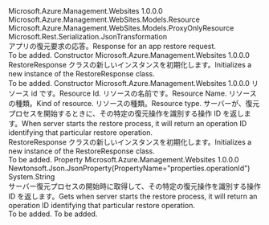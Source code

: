 <Type Name="RestoreResponse" FullName="Microsoft.Azure.Management.WebSites.Models.RestoreResponse">
  <TypeSignature Language="C#" Value="public class RestoreResponse : Microsoft.Azure.Management.WebSites.Models.ProxyOnlyResource" />
  <TypeSignature Language="ILAsm" Value=".class public auto ansi beforefieldinit RestoreResponse extends Microsoft.Azure.Management.WebSites.Models.ProxyOnlyResource" />
  <TypeSignature Language="DocId" Value="T:Microsoft.Azure.Management.WebSites.Models.RestoreResponse" />
  <TypeSignature Language="VB.NET" Value="Public Class RestoreResponse&#xA;Inherits ProxyOnlyResource" />
  <TypeSignature Language="F#" Value="type RestoreResponse = class&#xA;    inherit ProxyOnlyResource" />
  <AssemblyInfo>
    <AssemblyName>Microsoft.Azure.Management.Websites</AssemblyName>
    <AssemblyVersion>1.0.0.0</AssemblyVersion>
  </AssemblyInfo>
  <Base>
    <BaseTypeName>Microsoft.Azure.Management.WebSites.Models.Resource</BaseTypeName>
    <BaseTypeName FrameworkAlternate="azure-dotnet">Microsoft.Azure.Management.WebSites.Models.ProxyOnlyResource</BaseTypeName>
  </Base>
  <Interfaces />
  <Attributes>
    <Attribute>
      <AttributeName>Microsoft.Rest.Serialization.JsonTransformation</AttributeName>
    </Attribute>
  </Attributes>
  <Docs>
    <summary>
            <span data-ttu-id="33777-101">アプリの復元要求の応答。</span><span class="sxs-lookup"><span data-stu-id="33777-101">Response for an app restore request.</span></span>
            </summary>
    <remarks>To be added.</remarks>
  </Docs>
  <Members>
    <Member MemberName=".ctor">
      <MemberSignature Language="C#" Value="public RestoreResponse ();" />
      <MemberSignature Language="ILAsm" Value=".method public hidebysig specialname rtspecialname instance void .ctor() cil managed" />
      <MemberSignature Language="DocId" Value="M:Microsoft.Azure.Management.WebSites.Models.RestoreResponse.#ctor" />
      <MemberSignature Language="VB.NET" Value="Public Sub New ()" />
      <MemberType>Constructor</MemberType>
      <AssemblyInfo>
        <AssemblyName>Microsoft.Azure.Management.Websites</AssemblyName>
        <AssemblyVersion>1.0.0.0</AssemblyVersion>
      </AssemblyInfo>
      <Parameters />
      <Docs>
        <summary>
            <span data-ttu-id="33777-102">RestoreResponse クラスの新しいインスタンスを初期化します。</span><span class="sxs-lookup"><span data-stu-id="33777-102">Initializes a new instance of the RestoreResponse class.</span></span>
            </summary>
        <remarks>To be added.</remarks>
      </Docs>
    </Member>
    <Member MemberName=".ctor">
      <MemberSignature Language="C#" Value="public RestoreResponse (string id = null, string name = null, string kind = null, string type = null, string operationId = null);" />
      <MemberSignature Language="ILAsm" Value=".method public hidebysig specialname rtspecialname instance void .ctor(string id, string name, string kind, string type, string operationId) cil managed" />
      <MemberSignature Language="DocId" Value="M:Microsoft.Azure.Management.WebSites.Models.RestoreResponse.#ctor(System.String,System.String,System.String,System.String,System.String)" />
      <MemberSignature Language="VB.NET" Value="Public Sub New (Optional id As String = null, Optional name As String = null, Optional kind As String = null, Optional type As String = null, Optional operationId As String = null)" />
      <MemberSignature Language="F#" Value="new Microsoft.Azure.Management.WebSites.Models.RestoreResponse : string * string * string * string * string -&gt; Microsoft.Azure.Management.WebSites.Models.RestoreResponse" Usage="new Microsoft.Azure.Management.WebSites.Models.RestoreResponse (id, name, kind, type, operationId)" />
      <MemberType>Constructor</MemberType>
      <AssemblyInfo>
        <AssemblyName>Microsoft.Azure.Management.Websites</AssemblyName>
        <AssemblyVersion>1.0.0.0</AssemblyVersion>
      </AssemblyInfo>
      <Parameters>
        <Parameter Name="id" Type="System.String" />
        <Parameter Name="name" Type="System.String" />
        <Parameter Name="kind" Type="System.String" />
        <Parameter Name="type" Type="System.String" />
        <Parameter Name="operationId" Type="System.String" />
      </Parameters>
      <Docs>
        <param name="id"><span data-ttu-id="33777-103">リソース id です。</span><span class="sxs-lookup"><span data-stu-id="33777-103">Resource Id.</span></span></param>
        <param name="name"><span data-ttu-id="33777-104">リソースの名前です。</span><span class="sxs-lookup"><span data-stu-id="33777-104">Resource Name.</span></span></param>
        <param name="kind"><span data-ttu-id="33777-105">リソースの種類。</span><span class="sxs-lookup"><span data-stu-id="33777-105">Kind of resource.</span></span></param>
        <param name="type"><span data-ttu-id="33777-106">リソースの種類。</span><span class="sxs-lookup"><span data-stu-id="33777-106">Resource type.</span></span></param>
        <param name="operationId"><span data-ttu-id="33777-107">サーバーが、復元プロセスを開始するときに、その特定の復元操作を識別する操作 ID を返します。</span><span class="sxs-lookup"><span data-stu-id="33777-107">When server starts the restore process, it will return an operation ID identifying that particular restore operation.</span></span></param>
        <summary>
            <span data-ttu-id="33777-108">RestoreResponse クラスの新しいインスタンスを初期化します。</span><span class="sxs-lookup"><span data-stu-id="33777-108">Initializes a new instance of the RestoreResponse class.</span></span>
            </summary>
        <remarks>To be added.</remarks>
      </Docs>
    </Member>
    <Member MemberName="OperationId">
      <MemberSignature Language="C#" Value="public string OperationId { get; }" />
      <MemberSignature Language="ILAsm" Value=".property instance string OperationId" />
      <MemberSignature Language="DocId" Value="P:Microsoft.Azure.Management.WebSites.Models.RestoreResponse.OperationId" />
      <MemberSignature Language="VB.NET" Value="Public ReadOnly Property OperationId As String" />
      <MemberSignature Language="F#" Value="member this.OperationId : string" Usage="Microsoft.Azure.Management.WebSites.Models.RestoreResponse.OperationId" />
      <MemberType>Property</MemberType>
      <AssemblyInfo>
        <AssemblyName>Microsoft.Azure.Management.Websites</AssemblyName>
        <AssemblyVersion>1.0.0.0</AssemblyVersion>
      </AssemblyInfo>
      <Attributes>
        <Attribute>
          <AttributeName>Newtonsoft.Json.JsonProperty(PropertyName="properties.operationId")</AttributeName>
        </Attribute>
      </Attributes>
      <ReturnValue>
        <ReturnType>System.String</ReturnType>
      </ReturnValue>
      <Docs>
        <summary>
            <span data-ttu-id="33777-109">サーバー復元プロセスの開始時に取得して、その特定の復元操作を識別する操作 ID を返します。</span><span class="sxs-lookup"><span data-stu-id="33777-109">Gets when server starts the restore process, it will return an operation ID identifying that particular restore operation.</span></span>
            </summary>
        <value>To be added.</value>
        <remarks>To be added.</remarks>
      </Docs>
    </Member>
  </Members>
</Type>